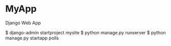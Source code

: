 # MyApp
Django Web App

$ django-admin startproject mysite
$ python manage.py runserver
$ python manage.py startapp polls
